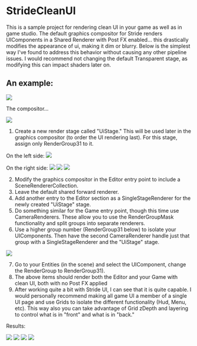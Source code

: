 # StrideCleanUI

This is a sample project for rendering clean UI in your game as well as in game studio. The default graphics compositor for Stride renders UIComponents in a Shared Renderer with Post FX enabled... this drastically modifies the appearance of ui, making it dim or blurry. Below is the simplest way I've found to address this behavior without causing any other pipeline issues. I would recommend not changing the default Transparent stage, as modifying this can impact shaders later on.

## An example:

 <img src="example.png">

The compositor...

 <img src="compositor.png">

1) Create a new render stage called "UiStage." This will be used later in the graphics compositor (to order the UI rendering last). For this stage, assign only RenderGroup31 to it.

On the left side:
 <img src="compositor_stages.png">
 
On the right side:
 <img src="compositor_property_0.png">
 <img src="compositor_property_1.png">
 <img src="compositor_property_2.png">

2) Modify the graphics compositor in the Editor entry point to include a SceneRendererCollection. 
3) Leave the default shared forward renderer.
4) Add another entry to the Editor section as a SingleStageRenderer for the newly created "UiStage" stage.
5) Do something similar for the Game entry point, though this time use CameraRenderers. These allow you to use the RenderGroupMask functionality and split groups into separate renderers.
6) Use a higher group number (RenderGroup31 below) to isolate your UIComponents. Then have the second CameraRenderer handle just that group with a SingleStageRenderer and the "UiStage" stage.

 <img src="compositor_configuration.png">
 
7) Go to your Entities (in the scene) and select the UIComponent, change the RenderGroup to RenderGroup31).
8) The above items should render both the Editor and your Game with clean UI, both with no Post FX applied
9) After working quite a bit with Stride UI, I can see that it is quite capable. I would personally recommend making all game UI a member of a single UI page and use Grids to isolate the different functionality (Hud, Menu, etc). This way also you can take advantage of Grid zDepth and layering to control what is in "front" and what is in "back."
 
Results:
 
  <img src="default_editor.png">
  
  <img src="default_ui.png">
  
  <img src="modified_editor.png">
  
  <img src="modified_ui.png">
